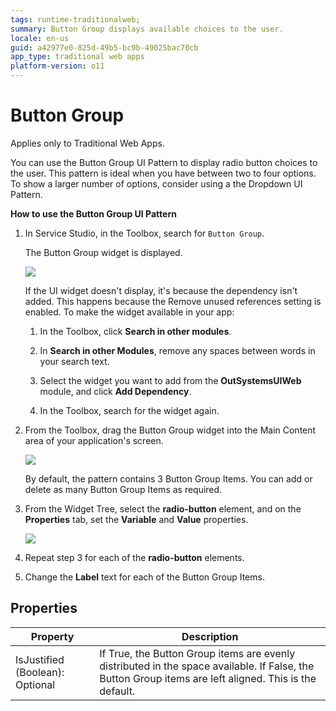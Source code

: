 ```yaml
---
tags: runtime-traditionalweb; 
summary: Button Group displays available choices to the user.
locale: en-us
guid: a42977e0-825d-49b5-bc9b-49025bac70cb
app_type: traditional web apps
platform-version: o11
---
```


# Button Group

<div class="info" markdown="1">

Applies only to Traditional Web Apps.

</div>

You can use the Button Group UI Pattern to display radio button choices to the user. This pattern is ideal when you have between two to four options. To show a larger number of options, consider using a the Dropdown UI Pattern.

**How to use the Button Group UI Pattern**

1. In Service Studio, in the Toolbox, search for `Button Group`.

    The Button Group widget is displayed.

    ![](<images/buttongroup-image-1.png>)

    If the UI widget doesn't display, it's because the dependency isn't added. This happens because the Remove unused references setting is enabled. To make the widget available in your app:

    1. In the Toolbox, click **Search in other modules**.

    1. In **Search in other Modules**, remove any spaces between words in your search text.
    
    1. Select the widget you want to add from the **OutSystemsUIWeb** module, and click **Add Dependency**. 
    
    1. In the Toolbox, search for the widget again.

1. From the Toolbox, drag the Button Group widget into the Main Content area of your application's screen.

     ![](<images/buttongroup-image-2.png>)

    By default, the pattern contains 3 Button Group Items. You can add or delete as many Button Group Items as required.

1. From the Widget Tree, select the **radio-button** element, and on the **Properties** tab, set the **Variable** and **Value** properties.

    ![](<images/buttongroup-image-3.png>)

1. Repeat step 3 for each of the **radio-button** elements.

1. Change the **Label** text for each of the Button Group Items.

## Properties

| **Property**                    | **Description**                                                                                                                                        |
|---------------------------------|--------------------------------------------------------------------------------------------------------------------------------------------------------|
| IsJustified (Boolean): Optional | If True, the Button Group items are evenly distributed in the space available. If False, the Button Group items are left aligned. This is the default. |

